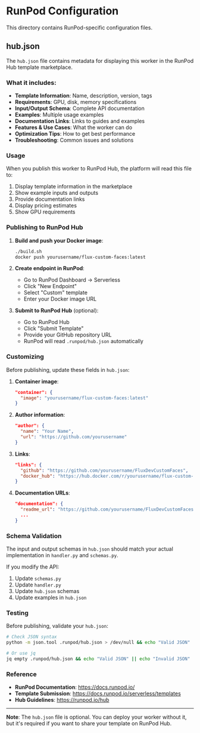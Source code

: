 # RunPod Configuration

This directory contains RunPod-specific configuration files.

## hub.json

The `hub.json` file contains metadata for displaying this worker in the RunPod Hub template marketplace.

### What it includes:

- **Template Information**: Name, description, version, tags
- **Requirements**: GPU, disk, memory specifications
- **Input/Output Schema**: Complete API documentation
- **Examples**: Multiple usage examples
- **Documentation Links**: Links to guides and examples
- **Features & Use Cases**: What the worker can do
- **Optimization Tips**: How to get best performance
- **Troubleshooting**: Common issues and solutions

### Usage

When you publish this worker to RunPod Hub, the platform will read this file to:

1. Display template information in the marketplace
2. Show example inputs and outputs
3. Provide documentation links
4. Display pricing estimates
5. Show GPU requirements

### Publishing to RunPod Hub

1. **Build and push your Docker image**:
   ```bash
   ./build.sh
   docker push yourusername/flux-custom-faces:latest
   ```

2. **Create endpoint in RunPod**:
   - Go to RunPod Dashboard → Serverless
   - Click "New Endpoint"
   - Select "Custom" template
   - Enter your Docker image URL

3. **Submit to RunPod Hub** (optional):
   - Go to RunPod Hub
   - Click "Submit Template"
   - Provide your GitHub repository URL
   - RunPod will read `.runpod/hub.json` automatically

### Customizing

Before publishing, update these fields in `hub.json`:

1. **Container image**:
   ```json
   "container": {
     "image": "yourusername/flux-custom-faces:latest"
   }
   ```

2. **Author information**:
   ```json
   "author": {
     "name": "Your Name",
     "url": "https://github.com/yourusername"
   }
   ```

3. **Links**:
   ```json
   "links": {
     "github": "https://github.com/yourusername/FluxDevCustomFaces",
     "docker_hub": "https://hub.docker.com/r/yourusername/flux-custom-faces"
   }
   ```

4. **Documentation URLs**:
   ```json
   "documentation": {
     "readme_url": "https://github.com/yourusername/FluxDevCustomFaces/blob/main/README.md",
     ...
   }
   ```

### Schema Validation

The input and output schemas in `hub.json` should match your actual implementation in `handler.py` and `schemas.py`.

If you modify the API:
1. Update `schemas.py`
2. Update `handler.py`
3. Update `hub.json` schemas
4. Update examples in `hub.json`

### Testing

Before publishing, validate your `hub.json`:

```bash
# Check JSON syntax
python -m json.tool .runpod/hub.json > /dev/null && echo "Valid JSON" || echo "Invalid JSON"

# Or use jq
jq empty .runpod/hub.json && echo "Valid JSON" || echo "Invalid JSON"
```

### Reference

- **RunPod Documentation**: https://docs.runpod.io/
- **Template Submission**: https://docs.runpod.io/serverless/templates
- **Hub Guidelines**: https://runpod.io/hub

---

**Note**: The `hub.json` file is optional. You can deploy your worker without it, but it's required if you want to share your template on RunPod Hub.

